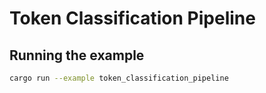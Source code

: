 # Token Classification Pipeline

## Running the example

```bash
cargo run --example token_classification_pipeline
```
